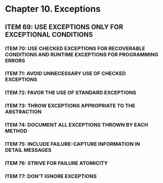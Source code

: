 # Chapter 10. Exceptions

## ITEM 69: USE EXCEPTIONS ONLY FOR EXCEPTIONAL CONDITIONS

### ITEM 70: USE CHECKED EXCEPTIONS FOR RECOVERABLE CONDITIONS AND RUNTIME EXCEPTIONS FOR PROGRAMMING ERRORS

### ITEM 71: AVOID UNNECESSARY USE OF CHECKED EXCEPTIONS

### ITEM 72: FAVOR THE USE OF STANDARD EXCEPTIONS

### ITEM 73: THROW EXCEPTIONS APPROPRIATE TO THE ABSTRACTION

### ITEM 74: DOCUMENT ALL EXCEPTIONS THROWN BY EACH METHOD

### ITEM 75: INCLUDE FAILURE-CAPTURE INFORMATION IN DETAIL MESSAGES

### ITEM 76: STRIVE FOR FAILURE ATOMICITY

### ITEM 77: DON’T IGNORE EXCEPTIONS
